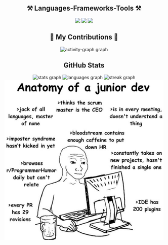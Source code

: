 <h2 align="center">⚒️ Languages-Frameworks-Tools ⚒️</h2>
<div align="center">
  <img src="https://skillicons.dev/icons?i=python,c,cpp,java,react"/>
  <img src="https://skillicons.dev/icons?i=html,css,javascript,dart,flutter,tailwindcss"/>
  <img src="https://skillicons.dev/icons?i=nodejs,django,mysql,mongodb,git,github,vercel,docker,netlify" />
</div>

<h2 align="center">🐍 My Contributions 🐍</h2>
<div align="center">
  <img src="https://github-readme-activity-graph.vercel.app/graph?username=aridepai17&radius=16&theme=github-dark&area=true&order=5" height="250" alt="activity-graph graph" />
</div>

<h2 align="center">GitHub Stats</h2>
<div align="center">
  <img src="https://github-readme-stats.vercel.app/api?username=aridepai17&hide_title=false&hide_rank=false&show_icons=true&include_all_commits=true&count_private=true&disable_animations=false&theme=dark&locale=en&hide_border=false&order=1" height="150" alt="stats graph"  />
  <img src="https://github-readme-stats.vercel.app/api/top-langs?username=aridepai17&locale=en&hide_title=false&layout=compact&card_width=320&langs_count=5&theme=dark&hide_border=false&order=2" height="150" alt="languages graph"  />
  <img src="https://streak-stats.demolab.com?user=aridepai17&locale=en&mode=daily&theme=dark&hide_border=false&border_radius=5&order=3" height="150" alt="streak graph"  />
</div>

<div align="center">
  <img src="assets/juniordev.jpg" alt="Meme Image" style="width: 600px; height: auto;"/>
</div>
